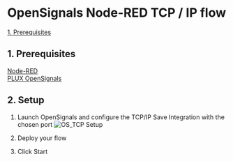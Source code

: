 # OpenSignals Node-RED TCP / IP flow

[1. Prerequisites](#req)  

##  1. Prerequisites <a name="req"></a>
[Node-RED](https://nodered.org/)  
[PLUX OpenSignals](https://bitalino.com/en/software)  

##  2. Setup <a name="set"></a>
1. Launch OpenSignals and configure the TCP/IP Save Integration with the chosen port
![OS_TCP Setup](/OS_TCP.jpg "OpenSignals TCP Configuration")

2. Deploy your flow
3. Click Start
